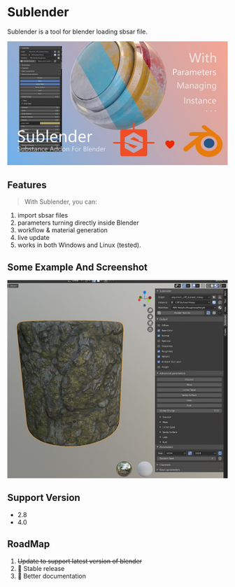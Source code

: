 # Sublender
Sublender is a tool for blender loading sbsar file.

![Cover text](doc/images/cover.jpg)
## Features
> With Sublender, you can:
1. import sbsar files
2. parameters turning directly inside Blender
3. workflow & material generation
4. live update
5. works in both Windows and Linux  (tested).
## Some Example And Screenshot
![example](doc/images/example.jpg)

## Support Version
* 2.8
* 4.0

## RoadMap
1. ~~Update to support latest version of blender~~
2. 🔨 Stable release
3. 🚧 Better documentation